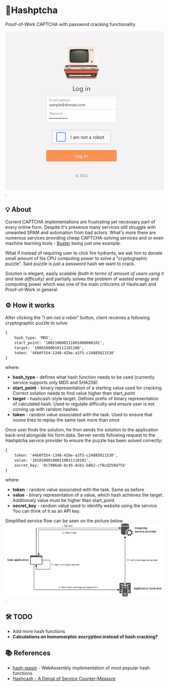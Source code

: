 
# 🤖Hashptcha

Proof-of-Work CAPTCHA with password cracking functionality


![Working demo GIF](/readme_img/demo-gif.gif "Working demo GIF").


## 💡 About
Current CAPTCHA implementations are frustrating yet necessary part of every online form. Despite it's presence many services still struggle with unwanted SPAM and automation from bad actors. What's more there are numerous services providing cheap CAPTCHA-solving services and or even machine learning tools - [Buster](https://chrome.google.com/webstore/detail/buster-captcha-solver-for/mpbjkejclgfgadiemmefgebjfooflfhl) being just one example.

What if instead of requiring user to click fire hydrants, we ask him to donate small amount of his CPU computing power to solve a "cryptographic puzzle". Said puzzle is just a password hash we want to crack.

Solution is elegant, easily scalable *(both in terms of amount of users using it and task difficulty)* and partially solves the problem of wasted energy and computing power which was one of the main criticisms of Hashcash and Proof-of-Work in general.

## ⚙️ How it works
After clicking the *"I am not a robot"* button, client receives a following cryptographic puzzle to solve:

```
{
	hash_type: 'MD5',
	start_point: '100110000111001000000101',
	target: '10001000010111101100',
	token: '44b0f554-1348-42be-a3f5-c24885611530'
}
```
where:

 - **hash_type** - defines what hash function needs to be used (currently service supports only MD5 and SHA256)
 - **start_point** - binary representation of a starting value used for cracking. Correct solution needs to find value higher than start_point
 - **target** - hashcash-style target. Defines prefix of binary representation of calculated hash. Used to regulate difficulty and ensure user is not coming up with random hashes
 - **token** - random value associated with the task. Used to ensure that noone tries to replay the same task more than once

Once user finds the solution, he then sends the solution to the application back-end alongside his form data. Server sends following request to the Hashptcha service provider to ensure the puzzle has been solved correctly:
```
{
	token: '44b0f554-1348-42be-a3f5-c24885611530',
	value: '101010001000110011110101',
	secret_key: '0c7906a0-8c45-4cb1-b8b2-cf8cd259d7fd'
}
```
where:

 - **token** - random value associated with the task. Same as before
 - **value** - binary representation of a value, which hash achieves the target. Additionaly value must be higher than start_point
 - **secret_key** - random value used to identify website using the service. You can think of it as an API key.

Simplified service flow can be seen on the picture below.
![Application Flow](/readme_img/ApplicationFlow.png "Simplified application Flow").


## 🛠️ TODO

 - Add more hash functions
 - **Calculations on homomorphic encryption instead of hash cracking?**

## 📚 References

 - [hash-wasm](https://www.npmjs.com/package/hash-wasm) - WebAssembly implementation of most popular hash functions
 - [Hashcash - A Denial of Service Counter-Measure](http://www.hashcash.org/papers/hashcash.pdf)

